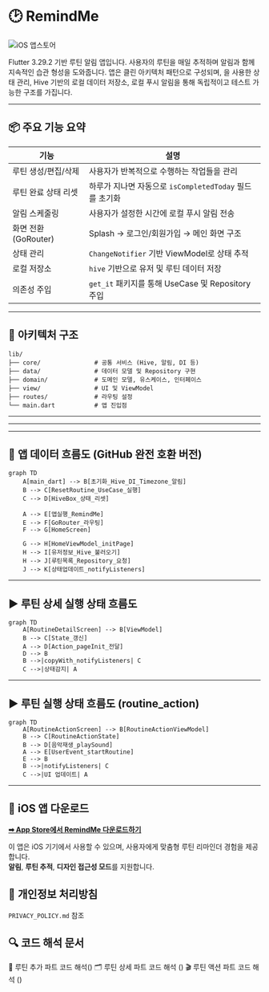 # 🕑 RemindMe

![iOS 앱스토어](https://img.shields.io/badge/iOS-App%20Store-blue?logo=apple&style=flat-square&link=https://apps.apple.com/kr/app/%EB%A6%AC%EB%A7%88%EC%9D%B8%EB%93%9C-%EB%AF%B8/id6745143696)



Flutter 3.29.2 기반 루틴 알림 앱입니다. 사용자의 루틴을 매일 추적하며 알림과 함께 지속적인 습관 형성을 도와줍니다. 앱은 클린 아키텍처 패턴으로 구성되며, 을 사용한 상태 관리, Hive 기반의 로컬 데이터 저장소, 로컬 푸시 알림을 통해 독립적이고 테스트 가능한 구조를 가집니다.

---

## 📦 주요 기능 요약

| 기능             | 설명 |
|------------------|------|
| 루틴 생성/편집/삭제 | 사용자가 반복적으로 수행하는 작업들을 관리 |
| 루틴 완료 상태 리셋 | 하루가 지나면 자동으로 `isCompletedToday` 필드를 초기화 |
| 알림 스케줄링     | 사용자가 설정한 시간에 로컬 푸시 알림 전송 |
| 화면 전환 (GoRouter) | Splash → 로그인/회원가입 → 메인 화면 구조 |
| 상태 관리         | `ChangeNotifier` 기반 ViewModel로 상태 추적 |
| 로컬 저장소       | `hive` 기반으로 유저 및 루틴 데이터 저장 |
| 의존성 주입       | `get_it` 패키지를 통해 UseCase 및 Repository 주입 |

---

## 🧱 아키텍처 구조

```
lib/
├── core/               # 공통 서비스 (Hive, 알림, DI 등)
├── data/               # 데이터 모델 및 Repository 구현
├── domain/             # 도메인 모델, 유스케이스, 인터페이스
├── view/               # UI 및 ViewModel
├── routes/             # 라우팅 설정
└── main.dart           # 앱 진입점
```

---

---

---

## 🔄 앱 데이터 흐름도 (GitHub 완전 호환 버전)

```mermaid
graph TD
    A[main_dart] --> B[초기화_Hive_DI_Timezone_알림]
    B --> C[ResetRoutine_UseCase_실행]
    C --> D[HiveBox_상태_리셋]

    A --> E[앱실행_RemindMe]
    E --> F[GoRouter_라우팅]
    F --> G[HomeScreen]

    G --> H[HomeViewModel_initPage]
    H --> I[유저정보_Hive_불러오기]
    H --> J[루틴목록_Repository_요청]
    J --> K[상태업데이트_notifyListeners]
```

---

## ▶️ 루틴 상세 실행 상태 흐름도

```mermaid
graph TD
    A[RoutineDetailScreen] --> B[ViewModel]
    B --> C[State_갱신]
    A --> D[Action_pageInit_전달]
    D --> B
    B -->|copyWith_notifyListeners| C
    C -->|상태감지| A
```

---

## ▶️ 루틴 실행 상태 흐름도 (routine_action)

```mermaid
graph TD
    A[RoutineActionScreen] --> B[RoutineActionViewModel]
    B --> C[RoutineActionState]
    B --> D[음악재생_playSound]
    A --> E[UserEvent_startRoutine]
    E --> B
    B -->|notifyListeners| C
    C -->|UI 업데이트| A
```



---

## 📱 iOS 앱 다운로드

[**➡ App Store에서 RemindMe 다운로드하기**](https://apps.apple.com/kr/app/%EB%A6%AC%EB%A7%88%EC%9D%B8%EB%93%9C-%EB%AF%B8/id6745143696)

이 앱은 iOS 기기에서 사용할 수 있으며, 사용자에게 맞춤형 루틴 리마인더 경험을 제공합니다.  
**알림**, **루틴 추적**, **디자인 접근성 모드**를 지원합니다.


## 📝 개인정보 처리방침

`PRIVACY_POLICY.md` 참조

## 🔍 코드 해석 문서
🧩 루틴 추가 파트 코드 해석()
🗂️ 루틴 상세 파트 코드 해석 ()
🎬 루틴 액션 파트 코드 해석 ()